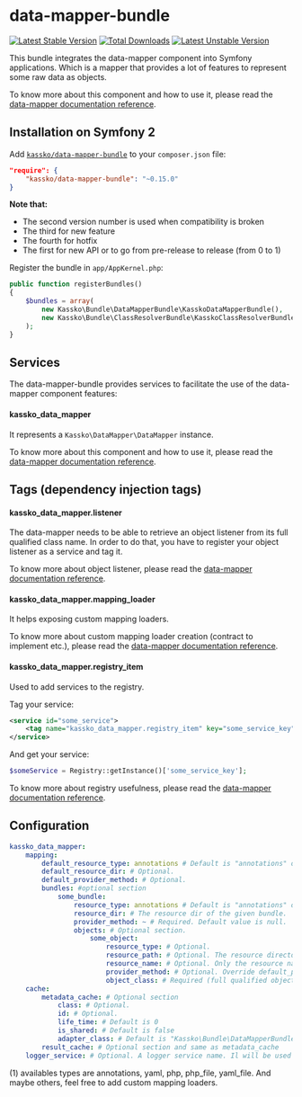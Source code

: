 data-mapper-bundle
==================

[![Latest Stable Version](https://poser.pugx.org/kassko/data-mapper-bundle/v/stable.png)](https://packagist.org/packages/kassko/data-mapper-bundle)
[![Total Downloads](https://poser.pugx.org/kassko/data-mapper-bundle/downloads.png)](https://packagist.org/packages/kassko/data-mapper-bundle)
[![Latest Unstable Version](https://poser.pugx.org/kassko/data-mapper-bundle/v/unstable.png)](https://packagist.org/packages/kassko/data-mapper-bundle)

This bundle integrates the data-mapper component into Symfony applications. Which is a mapper that provides a lot of features to represent some raw data as objects.

To know more about this component and how to use it, please read the [data-mapper documentation reference](https://github.com/kassko/data-mapper/blob/master/README.md).

Installation on Symfony 2
----------------

Add [`kassko/data-mapper-bundle`](https://packagist.org/packages/kassko/data-mapper-bundle) to your `composer.json` file:
```json
"require": {
    "kassko/data-mapper-bundle": "~0.15.0"
}
```

**Note that:**
* The second version number is used when compatibility is broken
* The third for new feature
* The fourth for hotfix
* The first for new API or to go from pre-release to release (from 0 to 1)

Register the bundle in `app/AppKernel.php`:
```php
public function registerBundles()
{
    $bundles = array(
        new Kassko\Bundle\DataMapperBundle\KasskoDataMapperBundle(),
        new Kassko\Bundle\ClassResolverBundle\KasskoClassResolverBundle(),
    );
}
```

Services
----------
The data-mapper-bundle provides services to facilitate the use of the data-mapper component features:

#### kassko_data_mapper ####
It represents a `Kassko\DataMapper\DataMapper` instance.

To know more about this component and how to use it, please read the [data-mapper documentation reference](https://github.com/kassko/data-mapper/blob/master/README.md).


Tags (dependency injection tags)
----------
#### kassko_data_mapper.listener ####
The data-mapper needs to be able to retrieve an object listener from its full qualified class name. In order to do that, you have to register your object listener as a service and tag it.

To know more about object listener, please read the [data-mapper documentation reference](https://github.com/kassko/data-mapper/blob/master/README.md).

#### kassko_data_mapper.mapping_loader ####
It helps exposing custom mapping loaders.

To know more about custom mapping loader creation (contract to implement etc.), please read the [data-mapper documentation reference](https://github.com/kassko/data-mapper/blob/master/README.md).

#### kassko_data_mapper.registry_item ####
Used to add services to the registry.

Tag your service:
```xml
<service id="some_service">
    <tag name="kassko_data_mapper.registry_item" key="some_service_key">
</service>
```

And get your service:
```php
$someService = Registry::getInstance()['some_service_key'];
```
To know more about registry usefulness, please read the [data-mapper documentation reference](https://github.com/kassko/data-mapper/blob/master/README.md).


Configuration
----------
```yaml
kassko_data_mapper:
    mapping:
        default_resource_type: annotations # Default is "annotations" or other type (1).
        default_resource_dir: # Optional.
        default_provider_method: # Optional.
        bundles: #optional section
            some_bundle:
                resource_type: annotations # Default is "annotations" or other type (1).
                resource_dir: # The resource dir of the given bundle.
                provider_method: ~ # Required. Default value is null.
                objects: # Optional section.
                    some_object:
                        resource_type: # Optional.
                        resource_path: # Optional. The resource directory with the resource name. If not defined, data-mapper fallback to resource_name and prepend to it resource_dir (or default_resource_dir). So if resource_path is not defined, case resource_name and resource_dir (or default_resource_dir) must be defined.
                        resource_name: # Optional. Only the resource name (so without the directory).
                        provider_method: # Optional. Override default_provider_method.
                        object_class: # Required (full qualified object class name).
    cache:
        metadata_cache: # Optional section
            class: # Optional.
            id: # Optional.
            life_time: # Default is 0
            is_shared: # Default is false
            adapter_class: # Default is "Kassko\Bundle\DataMapperBundle\Adapter\Cache\DoctrineCacheAdapter"
        result_cache: # Optional section and same as metadata_cache
    logger_service: # Optional. A logger service name. Il will be used for logging in data-mapper component.
```
(1) availables types are annotations, yaml, php, php_file, yaml_file.
And maybe others, feel free to add custom mapping loaders.
